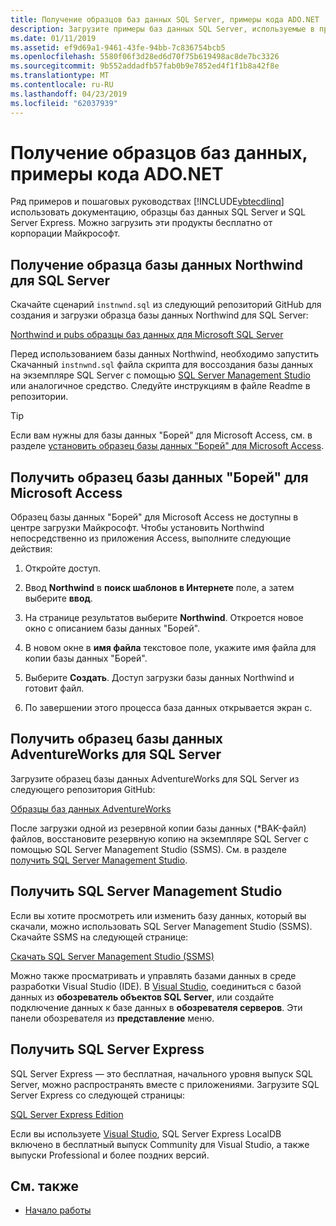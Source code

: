 ```yaml
---
title: Получение образцов баз данных SQL Server, примеры кода ADO.NET
description: Загрузите примеры баз данных SQL Server, используемые в примерах кода в документации по ADO.NET, а также средства SQL Server и управления
ms.date: 01/11/2019
ms.assetid: ef9d69a1-9461-43fe-94bb-7c836754bcb5
ms.openlocfilehash: 5580f06f3d28ed6d70f75b619498ac8de7bc3326
ms.sourcegitcommit: 9b552addadfb57fab0b9e7852ed4f1f1b8a42f8e
ms.translationtype: MT
ms.contentlocale: ru-RU
ms.lasthandoff: 04/23/2019
ms.locfileid: "62037939"
---
```

# <a name="get-the-sample-databases-for-adonet-code-samples"></a>Получение образцов баз данных, примеры кода ADO.NET

Ряд примеров и пошаговых руководствах [!INCLUDE[vbtecdlinq](../../../../../../includes/vbtecdlinq-md.md)] использовать документацию, образцы баз данных SQL Server и SQL Server Express. Можно загрузить эти продукты бесплатно от корпорации Майкрософт.

## <a name="get-the-northwind-sample-database-for-sql-server"></a>Получение образца базы данных Northwind для SQL Server

Скачайте сценарий `instnwnd.sql` из следующий репозиторий GitHub для создания и загрузки образца базы данных Northwind для SQL Server:

[Northwind и pubs образцы баз данных для Microsoft SQL Server](https://github.com/Microsoft/sql-server-samples/tree/master/samples/databases/northwind-pubs)

Перед использованием базы данных Northwind, необходимо запустить Скачанный `instnwnd.sql` файла скрипта для воссоздания базы данных на экземпляре SQL Server с помощью [SQL Server Management Studio](#get_ssms) или аналогичное средство. Следуйте инструкциям в файле Readme в репозитории.

> [!TIP]
> Если вам нужны для базы данных "Борей" для Microsoft Access, см. в разделе [установить образец базы данных "Борей" для Microsoft Access](#northwind_access).

## <a name="northwind_access"></a> Получить образец базы данных "Борей" для Microsoft Access

Образец базы данных "Борей" для Microsoft Access не доступны в центре загрузки Майкрософт. Чтобы установить Northwind непосредственно из приложения Access, выполните следующие действия:

1. Откройте доступ.

1. Ввод **Northwind** в **поиск шаблонов в Интернете** поле, а затем выберите **ввод**.

1. На странице результатов выберите **Northwind**. Откроется новое окно с описанием базы данных "Борей".

1. В новом окне в **имя файла** текстовое поле, укажите имя файла для копии базы данных "Борей".

1. Выберите **Создать**. Доступ загрузки базы данных Northwind и готовит файл.

1. По завершении этого процесса база данных открывается экран с.

## <a name="get-the-adventureworks-sample-database-for-sql-server"></a>Получить образец базы данных AdventureWorks для SQL Server

Загрузите образец базы данных AdventureWorks для SQL Server из следующего репозитория GitHub:

[Образцы баз данных AdventureWorks](https://github.com/Microsoft/sql-server-samples/releases/tag/adventureworks)

После загрузки одной из резервной копии базы данных (\*BAK-файл) файлов, восстановите резервную копию на экземпляре SQL Server с помощью SQL Server Management Studio (SSMS). См. в разделе [получить SQL Server Management Studio](#get_ssms).

## <a name="get_ssms"></a> Получить SQL Server Management Studio
Если вы хотите просмотреть или изменить базу данных, который вы скачали, можно использовать SQL Server Management Studio (SSMS). Скачайте SSMS на следующей странице:

[Скачать SQL Server Management Studio (SSMS)](/sql/ssms/download-sql-server-management-studio-ssms) 

Можно также просматривать и управлять базами данных в среде разработки Visual Studio (IDE). В [Visual Studio](https://www.visualstudio.com/downloads/?utm_medium=microsoft&utm_source=docs.microsoft.com&utm_campaign=button+cta&utm_content=download+vs2017), соединиться с базой данных из **обозреватель объектов SQL Server**, или создайте подключение данных к базе данных в **обозревателя серверов**. Эти панели обозревателя из **представление** меню.

## <a name="get_sql"></a> Получить SQL Server Express

SQL Server Express — это бесплатная, начального уровня выпуск SQL Server, можно распространять вместе с приложениями. Загрузите SQL Server Express со следующей страницы:
  
[SQL Server Express Edition](https://www.microsoft.com/sql-server/sql-server-editions-express)

Если вы используете [Visual Studio](https://www.visualstudio.com/downloads/?utm_medium=microsoft&utm_source=docs.microsoft.com&utm_campaign=button+cta&utm_content=download+vs2017), SQL Server Express LocalDB включено в бесплатный выпуск Community для Visual Studio, а также выпуски Professional и более поздних версий.  

## <a name="see-also"></a>См. также

- [Начало работы](../../../../../../docs/framework/data/adonet/sql/linq/getting-started.md)
